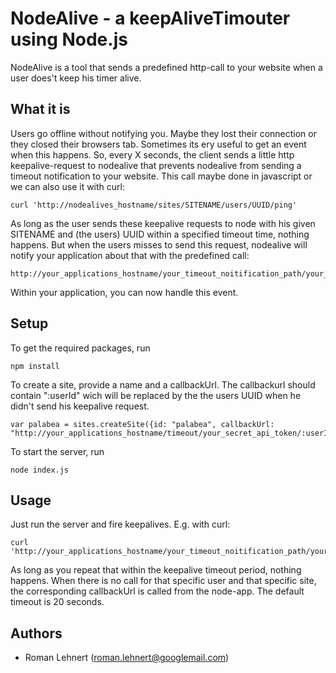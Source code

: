# NodeAlive - a keepAliveTimouter using Node.js

NodeAlive is a tool that sends a predefined http-call to your website when a user does't keep his timer alive. 

## What it is
Users go offline without notifying you. Maybe they lost their connection or they closed their browsers tab. Sometimes its ery useful to get an event when this happens. So, every X seconds, the client sends a little http keepalive-request to nodealive that prevents nodealive from sending a timeout notification to your website. This call maybe done in javascript or we can also use it with curl: 

    curl 'http://nodealives_hostname/sites/SITENAME/users/UUID/ping'

As long as the user sends these keepalive requests to node with his given SITENAME and (the users) UUID within a specified timeout time, nothing happens. But when the users misses to send this request, nodealive will notify your application about that with the predefined call:

    http://your_applications_hostname/your_timeout_noitification_path/your_secret_api_token/UUID

Within your application, you can now handle this event. 

## Setup
To get the required packages, run 

    npm install

To create a site, provide a name and a callbackUrl. The callbackurl should contain ":userId" wich will be replaced by the the users UUID when he didn't send his keepalive request. 

    var palabea = sites.createSite({id: "palabea", callbackUrl: "http://your_applications_hostname/timeout/your_secret_api_token/:userId"});

To start the server, run

    node index.js

## Usage
Just run the server and fire keepalives. E.g. with curl:

    curl 'http://your_applications_hostname/your_timeout_noitification_path/your_secret_api_token/UUID'

As long as you repeat that within the keepalive timeout period, nothing happens. When there is no call for that specific user and that specific site, the corresponding callbackUrl is called from the node-app. The default timeout is 20 seconds. 

## Authors
* Roman Lehnert (roman.lehnert@googlemail.com)
